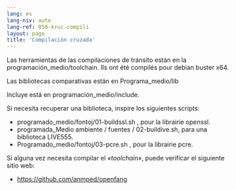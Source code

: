 ```yaml
---
lang: es
lang-niv: auto
lang-ref: 050-kruc-compili
layout: page
title: 'Compilación cruzada'
---
```



Las herramientas de las compilaciones de tránsito están en la programación_medio/toolchain.
Ils ont été compilés pour debian buster x64.



Las bibliotecas comparativas están en Programa_medio/lib



Incluye está en programación_medio/include.



Si necesita recuperar una biblioteca, inspire los siguientes scripts:
* programado_medio/fontoj/01-buildssl.sh , pour la librairie openssl.
* programada_Medio ambiente / fuentes / 02-buildive.sh, para una biblioteca LIVE555.
* Programado_medio/fontoj/03-pcre.sh , pour la librairie pcre.




Si alguna vez necesita compilar el _«toolchain»_, puede verificar el siguiente sitio web:
 * https://github.com/anmped/openfang



